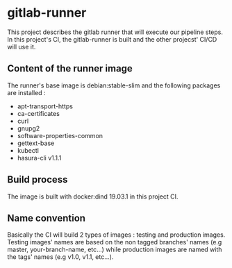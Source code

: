 # gitlab-runner

This project describes the gitlab runner that will execute our pipeline steps.
In this project's CI, the gitlab-runner is built and the other projecst' CI/CD will use it.

## Content of the runner image

The runner's base image is debian:stable-slim and the following packages are installed :

* apt-transport-https
* ca-certificates
* curl
* gnupg2
* software-properties-common
* gettext-base
* kubectl
* hasura-cli v1.1.1

## Build process

The image is built with docker:dind 19.03.1 in this project CI.

## Name convention

Basically the CI will build 2 types of images : testing and production images.
Testing images' names are based on the non tagged branches' names (e.g master, your-branch-name, etc...) while production images are named with the tags' names (e.g v1.0, v1.1, etc...).